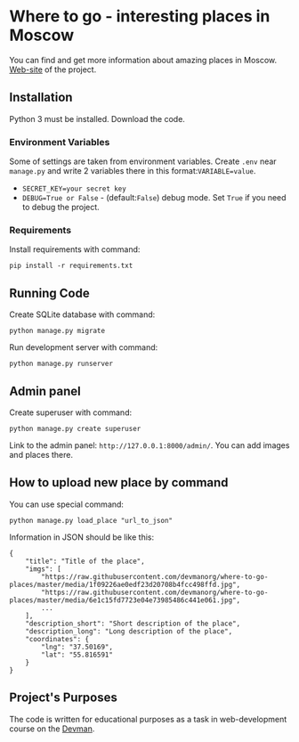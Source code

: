 # Where to go - interesting places in Moscow

You can find and get more information about amazing places in Moscow.
[Web-site](https://mokkofm.pythonanywhere.com/) of the project.

## Installation

Python 3 must be installed. Download the code.

### Environment Variables 

Some of settings are taken from environment variables. Create `.env` near `manage.py` and write 2 variables there in this format:`VARIABLE=value`.

- `SECRET_KEY=your secret key`
- `DEBUG=True or False` - (default:`False`) debug mode. Set `True` if you need to debug the project.

### Requirements

Install requirements with command:
```
pip install -r requirements.txt
```

## Running Code

Create SQLite database with command:
```
python manage.py migrate
```

Run development server with command:
```
python manage.py runserver
```

## Admin panel 

Create superuser with command:
```
python manage.py create superuser
```

Link to the admin panel: `http://127.0.0.1:8000/admin/`. 
You can add images and places there. 

## How to upload new place by command 

You can use special command:
```
python manage.py load_place "url_to_json"
```
Information in JSON should be like this:
```
{
    "title": "Title of the place",
    "imgs": [
        "https://raw.githubusercontent.com/devmanorg/where-to-go-places/master/media/1f09226ae0edf23d20708b4fcc498ffd.jpg",
        "https://raw.githubusercontent.com/devmanorg/where-to-go-places/master/media/6e1c15fd7723e04e73985486c441e061.jpg",
        ...
    ],
    "description_short": "Short description of the place",
    "description_long": "Long description of the place",
    "coordinates": {
        "lng": "37.50169",
        "lat": "55.816591"
    }
}
```

## Project's Purposes

The code is written for educational purposes as a task in web-development course on the [Devman](https://dvmn.org/).
